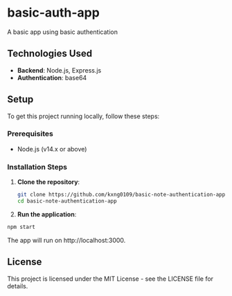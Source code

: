 # basic-auth-app

A basic app using basic authentication

## Technologies Used

- **Backend**: Node.js, Express.js
- **Authentication**: base64

## Setup

To get this project running locally, follow these steps:

### Prerequisites

- Node.js (v14.x or above)

### Installation Steps

1. **Clone the repository**:
   ```bash
   git clone https://github.com/kxng0109/basic-note-authentication-app.git
   cd basic-note-authentication-app
   ```

2. **Run the application**:
  ```bash
  npm start
  ```
The app will run on http://localhost:3000.

## License

This project is licensed under the MIT License - see the LICENSE file for details.
